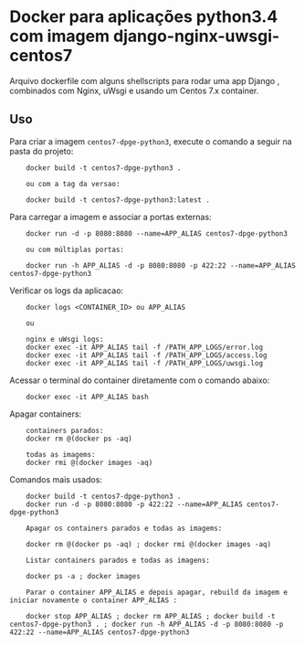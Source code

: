 Docker para aplicações python3.4 com imagem django-nginx-uwsgi-centos7
=================================

Arquivo dockerfile com alguns shellscripts para rodar uma app Django , combinados com Nginx, uWsgi e usando um Centos 7.x container.

Uso
-----

Para criar a imagem `centos7-dpge-python3`, execute o comando a seguir na pasta do projeto:

        docker build -t centos7-dpge-python3 .

        ou com a tag da versao:

        docker build -t centos7-dpge-python3:latest .

Para carregar a imagem e associar a portas externas:

        docker run -d -p 8080:8080 --name=APP_ALIAS centos7-dpge-python3
        
        ou com múltiplas portas:

        docker run -h APP_ALIAS -d -p 8080:8080 -p 422:22 --name=APP_ALIAS centos7-dpge-python3  

Verificar os logs da aplicacao:

        
        docker logs <CONTAINER_ID> ou APP_ALIAS

        ou

        nginx e uWsgi logs:
        docker exec -it APP_ALIAS tail -f /PATH_APP_LOGS/error.log
        docker exec -it APP_ALIAS tail -f /PATH_APP_LOGS/access.log
        docker exec -it APP_ALIAS tail -f /PATH_APP_LOGS/uwsgi.log


Acessar o terminal do container diretamente com o comando abaixo:

        docker exec -it APP_ALIAS bash

Apagar containers:

        containers parados:
        docker rm @(docker ps -aq)

        todas as imagems:
        docker rmi @(docker images -aq)

Comandos mais usados:

        docker build -t centos7-dpge-python3 .
        docker run -d -p 8080:8080 -p 422:22 --name=APP_ALIAS centos7-dpge-python3

        Apagar os containers parados e todas as imagems:
        
        docker rm @(docker ps -aq) ; docker rmi @(docker images -aq)

        Listar containers parados e todas as imagens:

        docker ps -a ; docker images

        Parar o container APP_ALIAS e depois apagar, rebuild da imagem e iniciar novamente o container APP_ALIAS :
        
        docker stop APP_ALIAS ; docker rm APP_ALIAS ; docker build -t centos7-dpge-python3 . ; docker run -h APP_ALIAS -d -p 8080:8080 -p 422:22 --name=APP_ALIAS centos7-dpge-python3

